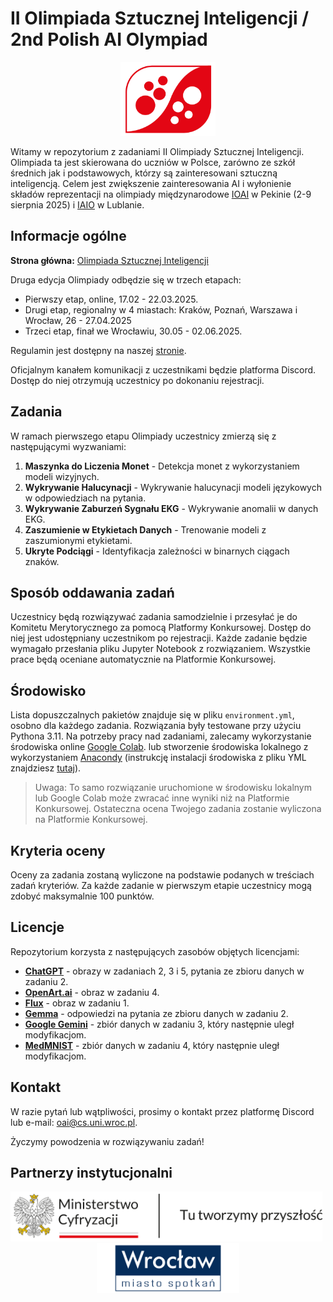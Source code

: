 # II Olimpiada Sztucznej Inteligencji / 2nd Polish AI Olympiad
<p align="center">
  <img src="logo_oai.png" alt="LogoIIOAI" width="30%">
</p>

Witamy w repozytorium z zadaniami II Olimpiady Sztucznej Inteligencji. Olimpiada ta jest skierowana do uczniów w Polsce, zarówno ze szkół średnich jak i podstawowych, którzy są zainteresowani sztuczną inteligencją. Celem jest zwiększenie zainteresowania AI i wyłonienie składów reprezentacji na olimpiady międzynarodowe [IOAI](https://ioai-official.org/) w Pekinie (2-9 sierpnia 2025) i [IAIO](https://www.iaio-official.org/) w Lublanie.

## Informacje ogólne
**Strona główna:** [Olimpiada Sztucznej Inteligencji](https://oai.cs.uni.wroc.pl/edycje/ii-oai)

Druga edycja Olimpiady odbędzie się w trzech etapach:
- Pierwszy etap, online, 17.02 - 22.03.2025. 
- Drugi etap, regionalny w 4 miastach: Kraków, Poznań, Warszawa i Wrocław, 26 - 27.04.2025 
- Trzeci etap, finał we Wrocławiu, 30.05 - 02.06.2025. 

Regulamin jest dostępny na naszej [stronie](https://oai.cs.uni.wroc.pl/regulamin).

Oficjalnym kanałem komunikacji z uczestnikami będzie platforma Discord. Dostęp do niej otrzymują uczestnicy po dokonaniu rejestracji.

## Zadania
W ramach pierwszego etapu Olimpiady uczestnicy zmierzą się z następującymi wyzwaniami:
1. **Maszynka do Liczenia Monet** - Detekcja monet z wykorzystaniem modeli wizyjnych.
2. **Wykrywanie Halucynacji** - Wykrywanie halucynacji modeli językowych w odpowiedziach na pytania.
3. **Wykrywanie Zaburzeń Sygnału EKG** - Wykrywanie anomalii w danych EKG.
4. **Zaszumienie w Etykietach Danych** - Trenowanie modeli z zaszumionymi etykietami.
5. **Ukryte Podciągi** - Identyfikacja zależności w binarnych ciągach znaków.

## Sposób oddawania zadań
Uczestnicy będą rozwiązywać zadania samodzielnie i przesyłać je do Komitetu Merytorycznego za pomocą Platformy Konkursowej. Dostęp do niej jest udostępniany uczestnikom po rejestracji. Każde zadanie będzie wymagało przesłania pliku Jupyter Notebook z rozwiązaniem. Wszystkie prace będą oceniane automatycznie na Platformie Konkursowej.

## Środowisko
Lista dopuszczalnych pakietów znajduje się w pliku `environment.yml`, osobno dla każdego zadania. Rozwiązania były testowane przy użyciu Pythona 3.11. Na potrzeby pracy nad zadaniami, zalecamy wykorzystanie środowiska online [Google Colab](https://colab.google/). lub stworzenie środowiska lokalnego z wykorzystaniem [Anacondy](https://docs.anaconda.com/) (instrukcję instalacji środowiska z pliku YML znajdziesz [tutaj](https://docs.conda.io/projects/conda/en/latest/user-guide/tasks/manage-environments.html#creating-an-environment-from-an-environment-yml-file)).

> Uwaga: To samo rozwiązanie uruchomione w środowisku lokalnym lub Google Colab może zwracać inne wyniki niż na Platformie Konkursowej. Ostateczna ocena Twojego zadania zostanie wyliczona na Platformie Konkursowej.

## Kryteria oceny
Oceny za zadania zostaną wyliczone na podstawie podanych w treściach zadań kryteriów. Za każde zadanie w pierwszym etapie uczestnicy mogą zdobyć maksymalnie 100 punktów.

## Licencje
Repozytorium korzysta z następujących zasobów objętych licencjami:
- [**ChatGPT**](https://openai.com/policies/terms-of-use/) - obrazy w zadaniach 2, 3 i 5, pytania ze zbioru danych w zadaniu 2.
- [**OpenArt.ai**](https://openart.ai/terms/) - obraz w zadaniu 4.
- [**Flux**](https://github.com/black-forest-labs/flux/blob/main/model_licenses/LICENSE-FLUX1-dev) - obraz w zadaniu 1.
- [**Gemma**](https://github.com/google-deepmind/gemma?tab=Apache-2.0-1-ov-file) - odpowiedzi na pytania ze zbioru danych w zadaniu 2.
- [**Google Gemini**](https://ai.google.dev/gemini-api/terms) - zbiór danych w zadaniu 3, który następnie uległ modyfikacjom.
- [**MedMNIST**](https://medmnist.com/) - zbiór danych w zadaniu 4, który następnie uległ modyfikacjom.

## Kontakt
W razie pytań lub wątpliwości, prosimy o kontakt przez platformę Discord lub e-mail: [oai@cs.uni.wroc.pl](mailto:oai@cs.uni.wroc.pl).

Życzymy powodzenia w rozwiązywaniu zadań!

## Partnerzy instytucjonalni 

<p align="center">
  <a href="https://www.gov.pl/web/cyfryzacja" target="_blank">
    <img src="logo_mc.png" alt="Logo Ministerstwa Cyfryzacji" height="80" style="margin-right: 40px;">
  </a>
  <img src="logo_wca.png" alt="Logo Wrocławskiego Centrum Akademickiego" height="80">
</p>
